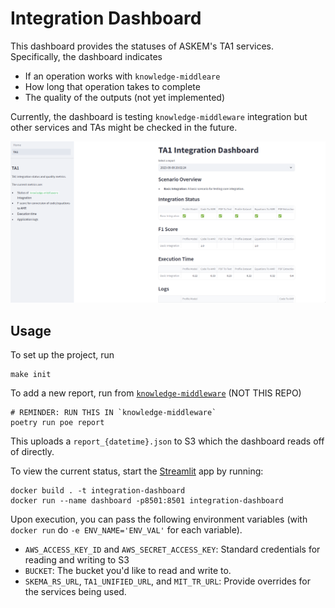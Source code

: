 # Integration Dashboard

This dashboard provides the statuses of ASKEM's TA1 services.
Specifically, the dashboard indicates
- If an operation works with `knowledge-middleare`
- How long that operation takes to complete
- The quality of the outputs (not yet implemented)

Currently, the dashboard is testing `knowledge-middleware` integration
but other services and TAs might be checked in the future.

![TA1 Dashboard Screenshot](./assets/ta1-dashboard-example.png)

## Usage
To set up the project, run
```
make init  
```

To add a new report, run from [`knowledge-middleware`](https://github.com/DARPA-ASKEM/knowledge-middleware) (NOT THIS REPO)
```
# REMINDER: RUN THIS IN `knowledge-middleware`
poetry run poe report
```
This uploads a `report_{datetime}.json` to S3 which the dashboard reads
off of directly.


To view the current status, start the [Streamlit](https://streamlit.io/) app
by running:
```
docker build . -t integration-dashboard
docker run --name dashboard -p8501:8501 integration-dashboard
```
Upon execution, you can pass the following environment variables (with `docker run` do `-e ENV_NAME='ENV_VAL'` for each variable).

- `AWS_ACCESS_KEY_ID` and `AWS_SECRET_ACCESS_KEY`: Standard credentials for reading and writing to S3
- `BUCKET`: The bucket you'd like to read and write to.
- `SKEMA_RS_URL`, `TA1_UNIFIED_URL`, and `MIT_TR_URL`: Provide overrides for the services being used.
